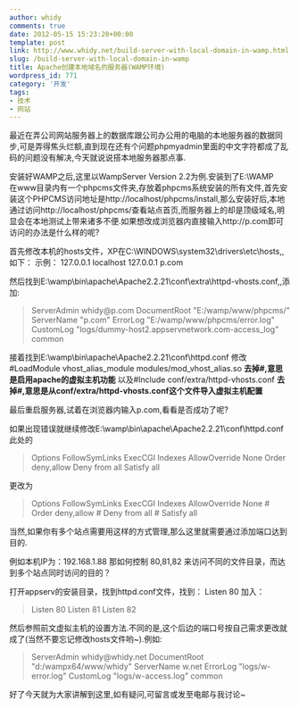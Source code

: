 ```yaml
---
author: whidy
comments: true
date: 2012-05-15 15:23:20+00:00
template: post
link: http://www.whidy.net/build-server-with-local-domain-in-wamp.html
slug: /build-server-with-local-domain-in-wamp
title: Apache创建本地域名的服务器(WAMP环境)
wordpress_id: 771
category: '开发'
tags:
- 技术
- 网站
---
```


最近在弄公司网站服务器上的数据库跟公司办公用的电脑的本地服务器的数据同步,可是弄得焦头烂额,直到现在还有个问题phpmyadmin里面的中文字符都成了乱码的问题没有解决,今天就说说搭本地服务器那点事.

安装好WAMP之后,这里以WampServer Version 2.2为例.安装到了E:\WAMP\
在www目录内有一个phpcms文件夹,存放着phpcms系统安装的所有文件,首先安装这个PHPCMS访问地址是http://localhost/phpcms/install,那么安装好后,本地通过访问http://localhost/phpcms/查看站点首页,而服务器上的却是顶级域名,明显会在本地测试上带来诸多不便.如果想改成浏览器内直接输入http://p.com即可访问的办法是什么样的呢?

首先修改本机的hosts文件，XP在C:\WINDOWS\system32\drivers\etc\hosts,,如下：
示例：
127.0.0.1 localhost
127.0.0.1 p.com

然后找到E:\wamp\bin\apache\Apache2.2.21\conf\extra\httpd-vhosts.conf,,添加:


<blockquote><VirtualHost *:80>
ServerAdmin whidy@p.com
DocumentRoot "E:/wamp/www/phpcms/"
ServerName "p.com"
ErrorLog "E:/wamp/www/phpcms/error.log"
CustomLog "logs/dummy-host2.appservnetwork.com-access_log" common
</VirtualHost></blockquote>


接着找到E:\wamp\bin\apache\Apache2.2.21\conf\httpd.conf
修改#LoadModule vhost_alias_module modules/mod_vhost_alias.so **去掉#,意思是启用apache的虚拟主机功能**
以及#Include conf/extra/httpd-vhosts.conf **去掉#,意思是从conf/extra/httpd-vhosts.conf这个文件导入虚拟主机配置**

最后重启服务器,试着在浏览器内输入p.com,看看是否成功了呢?

如果出现错误就继续修改E:\wamp\bin\apache\Apache2.2.21\conf\httpd.conf
此处的


<blockquote>Options FollowSymLinks ExecCGI Indexes
AllowOverride None
Order deny,allow
Deny from all
Satisfy all</blockquote>


更改为


<blockquote>Options FollowSymLinks ExecCGI Indexes
AllowOverride None
# Order deny,allow
# Deny from all
# Satisfy all</blockquote>


当然,如果你有多个站点需要用这样的方式管理,那么这里就需要通过添加端口达到目的.

例如本机IP为：192.168.1.88
那如何控制 80,81,82 来访问不同的文件目录，而达到多个站点同时访问的目的？

打开appserv的安装目录，找到httpd.conf文件，找到：
Listen 80
加入：


<blockquote>Listen 80
Listen 81
Listen 82</blockquote>


然后参照前文虚拟主机的设置方法.不同的是,这个后边的端口号按自己需求更改就成了(当然不要忘记修改hosts文件哟~).例如:


<blockquote><VirtualHost *:81>
ServerAdmin whidy@whidy.net
DocumentRoot "d:/wampx64/www/whidy"
ServerName w.net
ErrorLog "logs/w-error.log"
CustomLog "logs/w-access.log" common
</VirtualHost></blockquote>


好了今天就为大家讲解到这里,如有疑问,可留言或发至电邮与我讨论~
